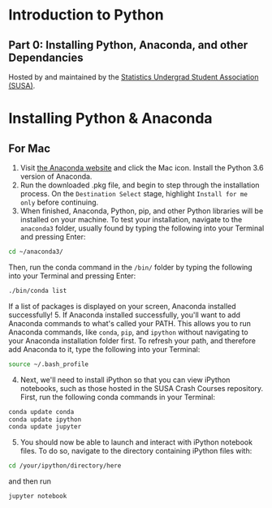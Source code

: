  
# Introduction to Python
## Part 0: Installing Python, Anaconda, and other Dependancies
Hosted by and maintained by the [Statistics Undergrad Student Association (SUSA)](https://susa.berkeley.edu).

# Installing Python & Anaconda
## For Mac
1. Visit [the Anaconda website](https://www.anaconda.com/download/) and click the Mac icon. Install the Python 3.6 version of Anaconda.
2. Run the downloaded .pkg file, and begin to step through the installation process. On the `Destination Select` stage, highlight `Install for me only` before continuing. 
3. When finished, Anaconda, Python, pip, and other Python libraries will be installed on your machine. To test your installation, navigate to the `anaconda3` folder, usually found by typing the following into your Terminal and pressing Enter:
```bash
cd ~/anaconda3/
```
Then, run the conda command in the `/bin/` folder by typing the following into your Terminal and pressing Enter:
```bash
./bin/conda list
```
If a list of packages is displayed on your screen, Anaconda installed successfully!
5. If Anaconda installed successfully, you'll want to add Anaconda commands to what's called your PATH. This allows you to run Anaconda commands, like `conda`, `pip`, and `ipython` without navigating to your Anaconda installation folder first. To refresh your path, and therefore add Anaconda to it, type the following into your Terminal:
```bash
source ~/.bash_profile
```
4. Next, we'll need to install iPython so that you can view iPython notebooks, such as those hosted in the SUSA Crash Courses repository.
First, run the following conda commands in your Terminal:
```bash
conda update conda
conda update ipython
conda update jupyter
```
5. You should now be able to launch and interact with iPython notebook files. To do so, navigate to the directory containing iPython files with:
```bash
cd /your/ipython/directory/here
```
and then run
```bash
jupyter notebook
```
